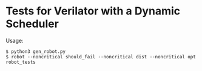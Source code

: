 Tests for Verilator with a Dynamic Scheduler
============================================

Usage:

```
$ python3 gen_robot.py
$ robot --noncritical should_fail --noncritical dist --noncritical opt robot_tests
```
